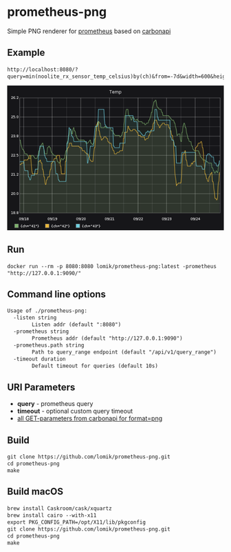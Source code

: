 # prometheus-png

Simple PNG renderer for [prometheus](https://github.com/prometheus/prometheus) based on [carbonapi](https://github.com/go-graphite/carbonapi)


## Example
```
http://localhost:8080/?query=min(noolite_rx_sensor_temp_celsius)by(ch)&from=-7d&width=600&height=400&areaMode=all&areaAlpha=0.07&title=Temp&bgcolor=161619&colorList=7EB26D,EAB839,6ED0E0
```
![graph.png](graph.png)

## Run
```
docker run --rm -p 8080:8080 lomik/prometheus-png:latest -prometheus "http://127.0.0.1:9090/"
```

## Command line options
```
Usage of ./prometheus-png:
  -listen string
    	Listen addr (default ":8080")
  -prometheus string
    	Prometheus addr (default "http://127.0.0.1:9090")
  -prometheus.path string
    	Path to query_range endpoint (default "/api/v1/query_range")
  -timeout duration
    	Default timeout for queries (default 10s)
```

## URI Parameters
* **query** - prometheus query
* **timeout** - optional custom query timeout
* [all GET-parameters from carbonapi for format=png](https://github.com/go-graphite/carbonapi/blob/master/cmd/carbonapi/COMPATIBILITY.md#render)

## Build
```
git clone https://github.com/lomik/prometheus-png.git
cd prometheus-png
make
```

## Build macOS
```
brew install Caskroom/cask/xquartz
brew install cairo --with-x11
export PKG_CONFIG_PATH=/opt/X11/lib/pkgconfig
git clone https://github.com/lomik/prometheus-png.git
cd prometheus-png
make
```
